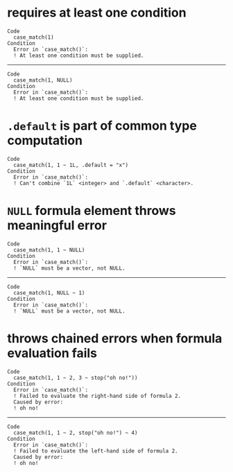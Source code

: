 # requires at least one condition

    Code
      case_match(1)
    Condition
      Error in `case_match()`:
      ! At least one condition must be supplied.

---

    Code
      case_match(1, NULL)
    Condition
      Error in `case_match()`:
      ! At least one condition must be supplied.

# `.default` is part of common type computation

    Code
      case_match(1, 1 ~ 1L, .default = "x")
    Condition
      Error in `case_match()`:
      ! Can't combine `1L` <integer> and `.default` <character>.

# `NULL` formula element throws meaningful error

    Code
      case_match(1, 1 ~ NULL)
    Condition
      Error in `case_match()`:
      ! `NULL` must be a vector, not NULL.

---

    Code
      case_match(1, NULL ~ 1)
    Condition
      Error in `case_match()`:
      ! `NULL` must be a vector, not NULL.

# throws chained errors when formula evaluation fails

    Code
      case_match(1, 1 ~ 2, 3 ~ stop("oh no!"))
    Condition
      Error in `case_match()`:
      ! Failed to evaluate the right-hand side of formula 2.
      Caused by error:
      ! oh no!

---

    Code
      case_match(1, 1 ~ 2, stop("oh no!") ~ 4)
    Condition
      Error in `case_match()`:
      ! Failed to evaluate the left-hand side of formula 2.
      Caused by error:
      ! oh no!

